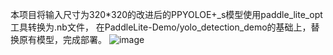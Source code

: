 
本项目将输入尺寸为320*320的改进后的PPYOLOE+_s模型使用paddle_lite_opt工具转换为.nb文件，
在PaddleLite-Demo/yolo_detection_demo的基础上，替换原有模型，完成部署。
![image](https://github.com/BinLiu2015/PaddlePaddle/tree/paddlelite/image/reslue.jpg)
